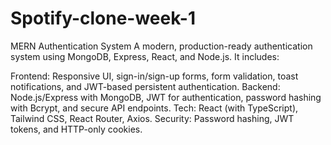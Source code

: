 # Spotify-clone-week-1

MERN Authentication System A modern, production-ready authentication system using MongoDB, Express, React, and Node.js. It includes:

Frontend: Responsive UI, sign-in/sign-up forms, form validation, toast notifications, and JWT-based persistent authentication. Backend: Node.js/Express with MongoDB, JWT for authentication, password hashing with Bcrypt, and secure API endpoints. Tech: React (with TypeScript), Tailwind CSS, React Router, Axios. Security: Password hashing, JWT tokens, and HTTP-only cookies.
